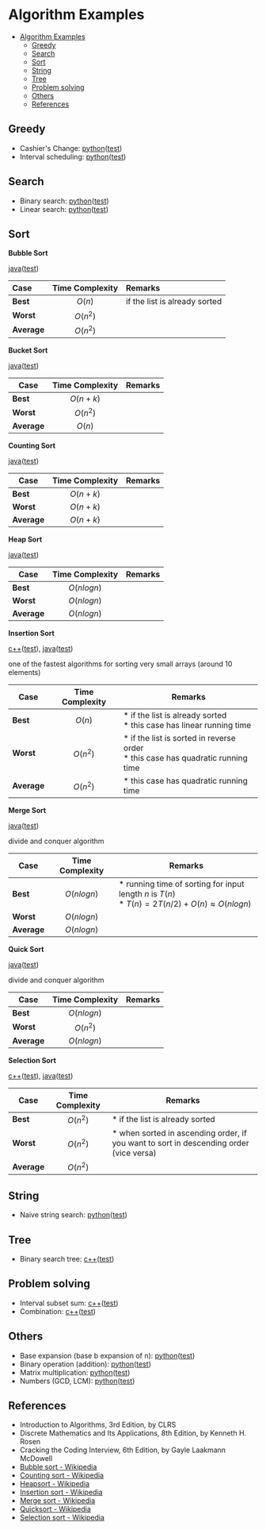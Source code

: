 # Algorithm Examples

- [Algorithm Examples](#algorithm-examples)
  - [Greedy](#greedy)
  - [Search](#search)
  - [Sort](#sort)
  - [String](#string)
  - [Tree](#tree)
  - [Problem solving](#problem-solving)
  - [Others](#others)
  - [References](#references)

## Greedy

- Cashier's Change: [python](https://github.com/codejsha/algorithm-examples/tree/main/python-algorithm/algorithm/greedy)([test](https://github.com/codejsha/algorithm-examples/tree/main/python-algorithm/test/greedy))
- Interval scheduling: [python](https://github.com/codejsha/algorithm-examples/tree/main/python-algorithm/algorithm/greedy)([test](https://github.com/codejsha/algorithm-examples/tree/main/python-algorithm/test/greedy))

## Search

- Binary search: [python](https://github.com/codejsha/algorithm-examples/tree/main/python-algorithm/algorithm/search)([test](https://github.com/codejsha/algorithm-examples/tree/main/python-algorithm/test/search))
- Linear search: [python](https://github.com/codejsha/algorithm-examples/tree/main/python-algorithm/algorithm/search)([test](https://github.com/codejsha/algorithm-examples/tree/main/python-algorithm/test/search))

## Sort

**Bubble Sort**

[java](https://github.com/codejsha/algorithm-examples/tree/main/java-algorithm/src/main/java/com/example/demo/sort)([test](https://github.com/codejsha/algorithm-examples/tree/main/java-algorithm/src/test/java/com/example/demo/sort))

| **Case**    | **Time Complexity** | **Remarks**                   |
| :---------- | :-----------------: | :---------------------------- |
| **Best**    |       $O(n)$        | if the list is already sorted |
| **Worst**   |      $O(n^2)$       |                               |
| **Average** |      $O(n^2)$       |                               |

**Bucket Sort**

[java](https://github.com/codejsha/algorithm-examples/tree/main/java-algorithm/src/main/java/com/example/demo/sort)([test](https://github.com/codejsha/algorithm-examples/tree/main/java-algorithm/src/test/java/com/example/demo/sort))

| **Case**    | **Time Complexity** | **Remarks** |
| ----------- | :-----------------: | ----------- |
| **Best**    |     $O(n + k)$      |             |
| **Worst**   |      $O(n^2)$       |             |
| **Average** |       $O(n)$        |             |

**Counting Sort**

[java](https://github.com/codejsha/algorithm-examples/tree/main/java-algorithm/src/main/java/com/example/demo/sort)([test](https://github.com/codejsha/algorithm-examples/tree/main/java-algorithm/src/test/java/com/example/demo/sort))

| **Case**    | **Time Complexity** | **Remarks** |
| ----------- | :-----------------: | ----------- |
| **Best**    |     $O(n + k)$      |             |
| **Worst**   |     $O(n + k)$      |             |
| **Average** |     $O(n + k)$      |             |

**Heap Sort**

[java](https://github.com/codejsha/algorithm-examples/tree/main/java-algorithm/src/main/java/com/example/demo/sort)([test](https://github.com/codejsha/algorithm-examples/tree/main/java-algorithm/src/test/java/com/example/demo/sort))

| **Case**    | **Time Complexity** | **Remarks** |
| ----------- | :-----------------: | ----------- |
| **Best**    |    $O(n log n)$     |             |
| **Worst**   |    $O(n log n)$     |             |
| **Average** |    $O(n log n)$     |             |

**Insertion Sort**

[c++](https://github.com/codejsha/algorithm-examples/tree/main/cpp-algorithm/src/sort)([test](https://github.com/codejsha/algorithm-examples/tree/main/cpp-algorithm/test/sort)), [java](https://github.com/codejsha/algorithm-examples/tree/main/java-algorithm/src/main/java/com/example/demo/sort)([test](https://github.com/codejsha/algorithm-examples/tree/main/java-algorithm/src/test/java/com/example/demo/sort))

one of the fastest algorithms for sorting very small arrays (around 10 elements)

| **Case**    | **Time Complexity** | **Remarks**                                                                        |
| ----------- | :-----------------: | ---------------------------------------------------------------------------------- |
| **Best**    |       $O(n)$        | * if the list is already sorted<br>* this case has linear running time             |
| **Worst**   |      $O(n^2)$       | * if the list is sorted in reverse order<br>* this case has quadratic running time |
| **Average** |      $O(n^2)$       | * this case has quadratic running time                                             |

**Merge Sort**

[java](https://github.com/codejsha/algorithm-examples/tree/main/java-algorithm/src/main/java/com/example/demo/sort)([test](https://github.com/codejsha/algorithm-examples/tree/main/java-algorithm/src/test/java/com/example/demo/sort))

divide and conquer algorithm

| **Case**    | **Time Complexity** | **Remarks**                                                                                              |
| ----------- | :-----------------: | -------------------------------------------------------------------------------------------------------- |
| **Best**    |    $O(n log n)$     | * running time of sorting for input length $n$ is $T(n)$<br>* $T(n) = 2T(n/2) + O(n) \approx	O(n log n)$ |
| **Worst**   |    $O(n log n)$     |                                                                                                          |
| **Average** |    $O(n log n)$     |                                                                                                          |

**Quick Sort**

[java](https://github.com/codejsha/algorithm-examples/tree/main/java-algorithm/src/main/java/com/example/demo/sort)([test](https://github.com/codejsha/algorithm-examples/tree/main/java-algorithm/src/test/java/com/example/demo/sort))

divide and conquer algorithm

| **Case**    | **Time Complexity** | **Remarks** |
| ----------- | :-----------------: | ----------- |
| **Best**    |    $O(n log n)$     |             |
| **Worst**   |      $O(n^2)$       |             |
| **Average** |    $O(n log n)$     |             |

**Selection Sort**

[c++](https://github.com/codejsha/algorithm-examples/tree/main/cpp-algorithm/src/sort)([test](https://github.com/codejsha/algorithm-examples/tree/main/cpp-algorithm/test/sort)), [java](https://github.com/codejsha/algorithm-examples/tree/main/java-algorithm/src/main/java/com/example/demo/sort)([test](https://github.com/codejsha/algorithm-examples/tree/main/java-algorithm/src/test/java/com/example/demo/sort))

| **Case**    | **Time Complexity** | **Remarks**                                                                            |
| ----------- | :-----------------: | -------------------------------------------------------------------------------------- |
| **Best**    |      $O(n^2)$       | * if the list is already sorted                                                        |
| **Worst**   |      $O(n^2)$       | * when sorted in ascending order, if you want to sort in descending order (vice versa) |
| **Average** |      $O(n^2)$       |                                                                                        |

## String

- Naive string search: [python](https://github.com/codejsha/algorithm-examples/tree/main/python-algorithm/algorithm/string)([test](https://github.com/codejsha/algorithm-examples/tree/main/python-algorithm/test/string))

## Tree

- Binary search tree: [c++](https://github.com/codejsha/algorithm-examples/tree/main/cpp-algorithm/src/tree)([test](https://github.com/codejsha/algorithm-examples/tree/main/cpp-algorithm/test/tree))

## Problem solving

- Interval subset sum: [c++](https://github.com/codejsha/algorithm-examples/tree/main/cpp-algorithm/src/problem)([test](https://github.com/codejsha/algorithm-examples/tree/main/cpp-algorithm/test/problem))
- Combination: [c++](https://github.com/codejsha/algorithm-examples/tree/main/cpp-algorithm/src/problem)([test](https://github.com/codejsha/algorithm-examples/tree/main/cpp-algorithm/test/problem))

## Others

- Base expansion (base b expansion of n): [python](https://github.com/codejsha/algorithm-examples/tree/main/python-algorithm/algorithm/math)([test](https://github.com/codejsha/algorithm-examples/tree/main/python-algorithm/test/math))
- Binary operation (addition): [python](https://github.com/codejsha/algorithm-examples/tree/main/python-algorithm/algorithm/math)([test](https://github.com/codejsha/algorithm-examples/tree/main/python-algorithm/test/math))
- Matrix multiplication: [python](https://github.com/codejsha/algorithm-examples/tree/main/python-algorithm/algorithm/matrix)([test](https://github.com/codejsha/algorithm-examples/tree/main/python-algorithm/test/matrix))
- Numbers (GCD, LCM): [python](https://github.com/codejsha/algorithm-examples/tree/main/python-algorithm/algorithm/math)([test](https://github.com/codejsha/algorithm-examples/tree/main/python-algorithm/test/math))

## References

- Introduction to Algorithms, 3rd Edition, by CLRS
- Discrete Mathematics and Its Applications, 8th Edition, by Kenneth H. Rosen
- Cracking the Coding Interview, 6th Edition, by Gayle Laakmann McDowell
- [Bubble sort - Wikipedia](https://en.wikipedia.org/wiki/Bubble_sort)
- [Counting sort - Wikipedia](https://en.wikipedia.org/wiki/Counting_sort)
- [Heapsort - Wikipedia](https://en.wikipedia.org/wiki/Heapsort)
- [Insertion sort - Wikipedia](https://en.wikipedia.org/wiki/Insertion_sort)
- [Merge sort - Wikipedia](https://en.wikipedia.org/wiki/Merge_sort)
- [Quicksort - Wikipedia](https://en.wikipedia.org/wiki/Quicksort)
- [Selection sort - Wikipedia](https://en.wikipedia.org/wiki/Selection_sort)
